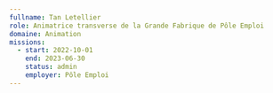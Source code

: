 ```yaml
---
fullname: Tan Letellier
role: Animatrice transverse de la Grande Fabrique de Pôle Emploi
domaine: Animation
missions:
  - start: 2022-10-01
    end: 2023-06-30
    status: admin
    employer: Pôle Emploi
---
```


